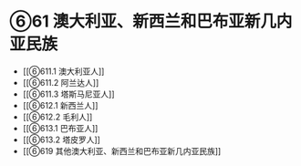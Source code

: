 # ⑥61 澳大利亚、新西兰和巴布亚新几内亚民族

- [[⑥611.1 澳大利亚人]]
- [[⑥611.2 阿兰达人]]
- [[⑥611.3 塔斯马尼亚人]]
- [[⑥612.1 新西兰人]]
- [[⑥612.2 毛利人]]
- [[⑥613.1 巴布亚人]]
- [[⑥613.2 塔皮罗人]]
- [[⑥619 其他澳大利亚、新西兰和巴布亚新几内亚民族]]
